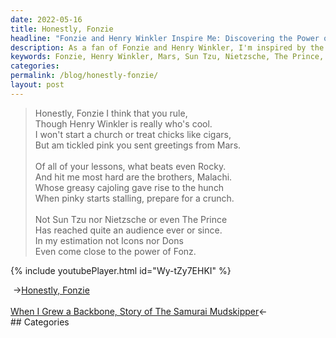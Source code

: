 ```yaml
---
date: 2022-05-16
title: Honestly, Fonzie
headline: "Fonzie and Henry Winkler Inspire Me: Discovering the Power of Fonz and His Lessons."
description: As a fan of Fonzie and Henry Winkler, I'm inspired by the power of Fonz and the lessons he has taught me. From his greetings from Mars to the power of his lessons being more powerful than Sun Tzu, Nietzsche, The Prince, Icons, and Dons, I'm excited to share my thoughts on the impact Fonzie has had on me. Click through to read my blog post!
keywords: Fonzie, Henry Winkler, Mars, Sun Tzu, Nietzsche, The Prince, Icons, Dons, Blog Post, Inspiration, Power, Lessons
categories: 
permalink: /blog/honestly-fonzie/
layout: post
---
```



> Honestly, Fonzie I think that you rule,<br />
> Though Henry Winkler is really who's cool.<br />
> I won't start a church or treat chicks like cigars,<br />
> But am tickled pink you sent greetings from Mars.<br />
> <br />
> Of all of your lessons, what beats even Rocky.<br />
> And hit me most hard are the brothers, Malachi.<br />
> Whose greasy cajoling gave rise to the hunch<br />
> When pinky starts stalling, prepare for a crunch.<br />
> <br />
> Not Sun Tzu nor Nietzsche or even The Prince<br />
> Has reached quite an audience ever or since.<br />
> In my estimation not Icons nor Dons<br />
> Even come close to the power of Fonz.<br />

{% include youtubePlayer.html id="Wy-tZy7EHKI" %}


<div class="post-nav"><div class="post-nav-prev"><span class="arrow">&nbsp;&rarr;</span><a href="/blog/honestly-fonzie/">Honestly, Fonzie</a></div> &nbsp; <div class="post-nav-next"><a href="/blog/when-i-grew-a-backbone-story-of-the-samurai-mudskipper/">When I Grew a Backbone, Story of The Samurai Mudskipper</a><span class="arrow">&larr;&nbsp;</span></div></div>
## Categories

<ul></ul>